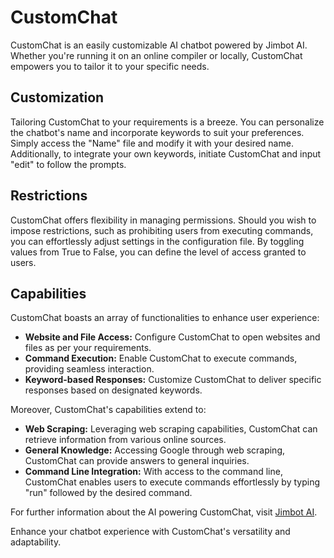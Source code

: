 # CustomChat

CustomChat is an easily customizable AI chatbot powered by Jimbot AI. Whether you're running it on an online compiler or locally, CustomChat empowers you to tailor it to your specific needs.

## Customization

Tailoring CustomChat to your requirements is a breeze. You can personalize the chatbot's name and incorporate keywords to suit your preferences. Simply access the "Name" file and modify it with your desired name. Additionally, to integrate your own keywords, initiate CustomChat and input "edit" to follow the prompts.

## Restrictions

CustomChat offers flexibility in managing permissions. Should you wish to impose restrictions, such as prohibiting users from executing commands, you can effortlessly adjust settings in the configuration file. By toggling values from True to False, you can define the level of access granted to users.

## Capabilities

CustomChat boasts an array of functionalities to enhance user experience:

- **Website and File Access:** Configure CustomChat to open websites and files as per your requirements.
- **Command Execution:** Enable CustomChat to execute commands, providing seamless interaction.
- **Keyword-based Responses:** Customize CustomChat to deliver specific responses based on designated keywords.

Moreover, CustomChat's capabilities extend to:

- **Web Scraping:** Leveraging web scraping capabilities, CustomChat can retrieve information from various online sources.
- **General Knowledge:** Accessing Google through web scraping, CustomChat can provide answers to general inquiries.
- **Command Line Integration:** With access to the command line, CustomChat enables users to execute commands effortlessly by typing "run" followed by the desired command.

For further information about the AI powering CustomChat, visit [Jimbot AI](https://jb.mrpi314.com/ai).

Enhance your chatbot experience with CustomChat's versatility and adaptability.
